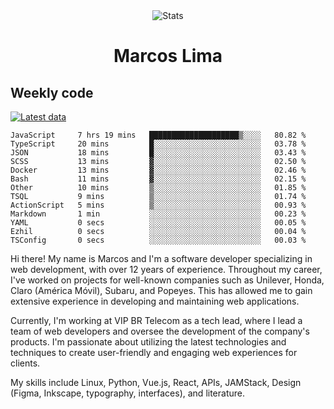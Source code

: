 <div align="center">
  <img src="https://user-images.githubusercontent.com/958723/207206099-04913a11-e77d-4b52-a9d3-5d702839508b.png" alt="Stats" />
  <h1>Marcos Lima</h1>
</div>

## Weekly code

[![Latest data](https://github.com/skvggor/skvggor/actions/workflows/main.yml/badge.svg)](https://github.com/skvggor/skvggor/actions/workflows/main.yml)

<!--START_SECTION:waka-->

```text
JavaScript     7 hrs 19 mins   ████████████████████▒░░░░   80.82 %
TypeScript     20 mins         █░░░░░░░░░░░░░░░░░░░░░░░░   03.78 %
JSON           18 mins         █░░░░░░░░░░░░░░░░░░░░░░░░   03.43 %
SCSS           13 mins         ▓░░░░░░░░░░░░░░░░░░░░░░░░   02.50 %
Docker         13 mins         ▓░░░░░░░░░░░░░░░░░░░░░░░░   02.46 %
Bash           11 mins         ▓░░░░░░░░░░░░░░░░░░░░░░░░   02.15 %
Other          10 mins         ▒░░░░░░░░░░░░░░░░░░░░░░░░   01.85 %
TSQL           9 mins          ▒░░░░░░░░░░░░░░░░░░░░░░░░   01.74 %
ActionScript   5 mins          ▒░░░░░░░░░░░░░░░░░░░░░░░░   00.93 %
Markdown       1 min           ░░░░░░░░░░░░░░░░░░░░░░░░░   00.23 %
YAML           0 secs          ░░░░░░░░░░░░░░░░░░░░░░░░░   00.05 %
Ezhil          0 secs          ░░░░░░░░░░░░░░░░░░░░░░░░░   00.04 %
TSConfig       0 secs          ░░░░░░░░░░░░░░░░░░░░░░░░░   00.03 %
```

<!--END_SECTION:waka-->

  <p>Hi there! My name is Marcos and I'm a software developer specializing in web development, with over 12 years of experience. Throughout my career, I've worked on projects for well-known companies such as Unilever, Honda, Claro (América Móvil), Subaru, and Popeyes. This has allowed me to gain extensive experience in developing and maintaining web applications.</p>
  
  <p>Currently, I'm working at VIP BR Telecom as a tech lead, where I lead a team of web developers and oversee the development of the company's products. I'm passionate about utilizing the latest technologies and techniques to create user-friendly and engaging web experiences for clients.</p>
  
  <p>My skills include Linux, Python, Vue.js, React, APIs, JAMStack, Design (Figma, Inkscape, typography, interfaces), and literature.</p>
<!-- </details> -->

<!-- <div align="center">
  <h2>🤖 Recent Code Activity</h2>
  <img width="500" src="https://github-readme-stats.vercel.app/api/wakatime?username=skvggor&hide_title=true&layout=compact&theme=transparent" alt="Wakatime Stats" />
</div>

<br>

<div align="center">
  <h2>📈 GitHub Stats</h2>
  <img width="500" src="https://github-readme-stats.vercel.app/api?username=skvggor&show_icons=true&theme=transparent&hide_title=true&count_private=true" alt="GitHub Stats" />
</div>
 -->
